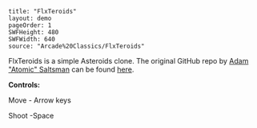 ```
title: "FlxTeroids"
layout: demo
pageOrder: 1
SWFHeight: 480
SWFWidth: 640
source: "Arcade%20Classics/FlxTeroids"
```

FlxTeroids is a simple Asteroids clone. The original GitHub repo by [Adam "Atomic" Saltsman](https://twitter.com/ADAMATOMIC) can be found [here](https://github.com/AdamAtomic/FlxTeroids).

**Controls:**

Move - Arrow keys

Shoot -Space